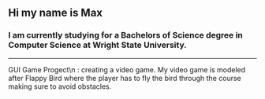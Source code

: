 ## Hi my name is Max

 ### I am currently studying for a Bachelors of Science degree in Computer Science at Wright State University.
 ----
 GUI Game Progect\n
 : creating a video game. My video game is modeled after Flappy Bird where the player has to fly the bird through the course making sure to avoid obstacles. 

<!--
**MaxGWarner/MaxGWarner** is a ✨ _special_ ✨ repository because its `README.md` (this file) appears on your GitHub profile.

Here are some ideas to get you started:

- 🔭 I’m currently working on ...
- 🌱 I’m currently learning ...
- 👯 I’m looking to collaborate on ...
- 🤔 I’m looking for help with ...
- 💬 Ask me about ...
- 📫 How to reach me: ...
- 😄 Pronouns: ...
- ⚡ Fun fact: ...
-->
